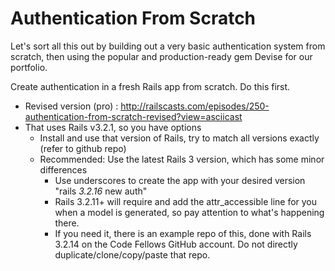 # Authentication From Scratch

 Let's sort all this out by building out a very basic authentication system from scratch, then using the popular and production-ready gem Devise for our portfolio.


Create authentication in a fresh Rails app from scratch. Do this first.
  - Revised version (pro) : http://railscasts.com/episodes/250-authentication-from-scratch-revised?view=asciicast
  - That uses Rails v3.2.1, so you have options
    - Install and use that version of Rails, try to match all versions exactly (refer to github repo)
    - Recommended: Use the latest Rails 3 version, which has some minor differences
      - Use underscores to create the app with your desired version
        "rails _3.2.16_ new auth"
      - Rails 3.2.11+ will require and add the attr_accessible line for you when a model is generated, so pay attention to what's happening there.
      - If you need it, there is an example repo of this, done with Rails 3.2.14 on the Code Fellows GitHub account. Do not directly duplicate/clone/copy/paste that repo.
